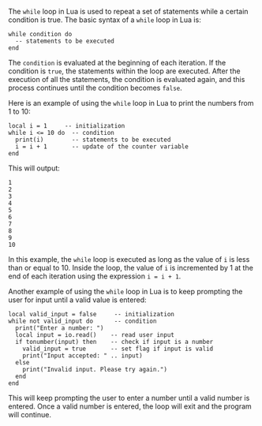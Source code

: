 The `while` loop in Lua is used to repeat a set of statements while a certain condition is true. The basic syntax of a `while` loop in Lua is:

```
while condition do
  -- statements to be executed
end
```

The `condition` is evaluated at the beginning of each iteration. If the condition is `true`, the statements within the loop are executed. After the execution of all the statements, the condition is evaluated again, and this process continues until the condition becomes `false`.

Here is an example of using the `while` loop in Lua to print the numbers from 1 to 10:

```
local i = 1     -- initialization
while i <= 10 do  -- condition
  print(i)        -- statements to be executed
  i = i + 1       -- update of the counter variable
end
```

This will output:

```
1
2
3
4
5
6
7
8
9
10
``` 

In this example, the `while` loop is executed as long as the value of `i` is less than or equal to 10. Inside the loop, the value of `i` is incremented by 1 at the end of each iteration using the expression `i = i + 1`.

Another example of using the `while` loop in Lua is to keep prompting the user for input until a valid value is entered:

```
local valid_input = false     -- initialization
while not valid_input do      -- condition
  print("Enter a number: ")
  local input = io.read()    -- read user input
  if tonumber(input) then    -- check if input is a number
    valid_input = true       -- set flag if input is valid
    print("Input accepted: " .. input)
  else
    print("Invalid input. Please try again.")
  end
end
```

This will keep prompting the user to enter a number until a valid number is entered. Once a valid number is entered, the loop will exit and the program will continue.